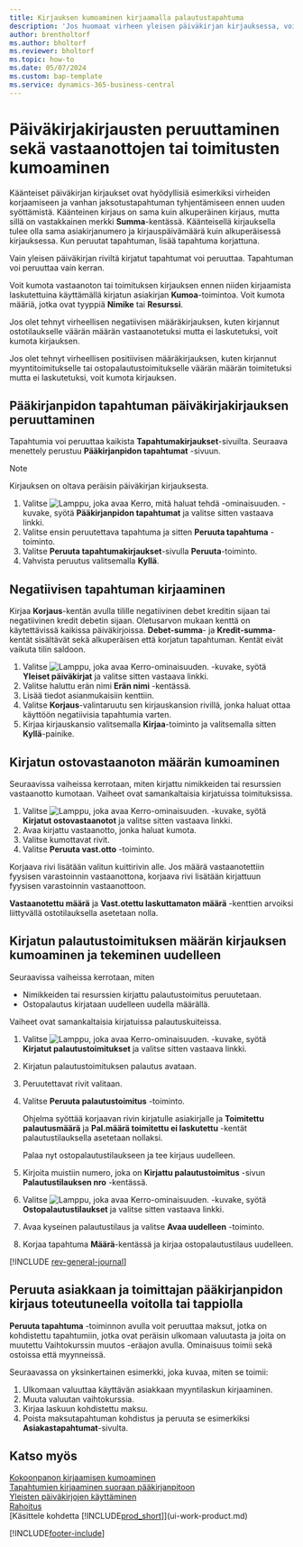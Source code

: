 ```yaml
---
title: Kirjauksen kumoaminen kirjaamalla palautustapahtuma
description: 'Jos huomaat virheen yleisen päiväkirjan kirjauksessa, voit käyttää Peruuta tapahtuma -toimintoa kumotaksesi kirjauksen ja luodaksesi oikean kirjausketjun.'
author: brentholtorf
ms.author: bholtorf
ms.reviewer: bholtorf
ms.topic: how-to
ms.date: 05/07/2024
ms.custom: bap-template
ms.service: dynamics-365-business-central
---
```

# <a name="reverse-journal-postings-and-undo-receiptsshipments"></a>Päiväkirjakirjausten peruuttaminen sekä vastaanottojen tai toimitusten kumoaminen

Käänteiset päiväkirjan kirjaukset ovat hyödyllisiä esimerkiksi virheiden korjaamiseen ja vanhan jaksotustapahtuman tyhjentämiseen ennen uuden syöttämistä. Käänteinen kirjaus on sama kuin alkuperäinen kirjaus, mutta sillä on vastakkainen merkki **Summa**-kentässä. Käänteisellä kirjauksella tulee olla sama asiakirjanumero ja kirjauspäivämäärä kuin alkuperäisessä kirjauksessa. Kun peruutat tapahtuman, lisää tapahtuma korjattuna.

Vain yleisen päiväkirjan riviltä kirjatut tapahtumat voi peruuttaa. Tapahtuman voi peruuttaa vain kerran.

Voit kumota vastaanoton tai toimituksen kirjauksen ennen niiden kirjaamista laskutettuina käyttämällä kirjatun asiakirjan **Kumoa**-toimintoa. Voit kumota määriä, jotka ovat tyyppiä **Nimike** tai **Resurssi**.

Jos olet tehnyt virheellisen negatiivisen määräkirjauksen, kuten kirjannut ostotilaukselle väärän määrän vastaanotetuksi mutta ei laskutetuksi, voit kumota kirjauksen.

Jos olet tehnyt virheellisen positiivisen määräkirjauksen, kuten kirjannut myyntitoimitukselle tai ostopalautustoimitukselle väärän määrän toimitetuksi mutta ei laskutetuksi, voit kumota kirjauksen.

## <a name="to-reverse-the-journal-posting-of-a-general-ledger-entry"></a>Pääkirjanpidon tapahtuman päiväkirjakirjauksen peruuttaminen

Tapahtumia voi peruuttaa kaikista **Tapahtumakirjaukset**-sivuilta. Seuraava menettely perustuu **Pääkirjanpidon tapahtumat** -sivuun.

> [!NOTE]
> Kirjauksen on oltava peräisin päiväkirjan kirjauksesta.

1. Valitse ![Lamppu, joka avaa Kerro, mitä haluat tehdä -ominaisuuden.](media/ui-search/search_small.png "Kerro, mitä haluat tehdä") -kuvake, syötä **Pääkirjanpidon tapahtumat** ja valitse sitten vastaava linkki.
2. Valitse ensin peruutettava tapahtuma ja sitten **Peruuta tapahtuma** -toiminto.
3. Valitse **Peruuta tapahtumakirjaukset**-sivulla **Peruuta**-toiminto.
4. Vahvista peruutus valitsemalla **Kyllä**.

## <a name="to-post-a-negative-entry"></a>Negatiivisen tapahtuman kirjaaminen

Kirjaa **Korjaus**-kentän avulla tilille negatiivinen debet kreditin sijaan tai negatiivinen kredit debetin sijaan. Oletusarvon mukaan kenttä on käytettävissä kaikissa päiväkirjoissa. **Debet-summa**- ja **Kredit-summa**-kentät sisältävät sekä alkuperäisen että korjatun tapahtuman. Kentät eivät vaikuta tilin saldoon.  

1. Valitse ![Lamppu, joka avaa Kerro-ominaisuuden.](media/ui-search/search_small.png "Kerro, mitä haluat tehdä") -kuvake, syötä **Yleiset päiväkirjat** ja valitse sitten vastaava linkki.  
2. Valitse haluttu erän nimi **Erän nimi** -kentässä.  
3. Lisää tiedot asianmukaisiin kenttiin.  
4. Valitse **Korjaus**-valintaruutu sen kirjauskansion rivillä, jonka haluat ottaa käyttöön negatiivisia tapahtumia varten.  
5. Kirjaa kirjauskansio valitsemalla **Kirjaa**-toiminto ja valitsemalla sitten **Kyllä**-painike.

## <a name="to-undo-a-quantity-on-a-posted-purchase-receipt"></a>Kirjatun ostovastaanoton määrän kumoaminen

Seuraavissa vaiheissa kerrotaan, miten kirjattu nimikkeiden tai resurssien vastaanotto kumotaan. Vaiheet ovat samankaltaisia kirjatuissa toimituksissa.

1. Valitse ![Lamppu, joka avaa Kerro-ominaisuuden.](media/ui-search/search_small.png "Kerro, mitä haluat tehdä") -kuvake, syötä **Kirjatut ostovastaanotot** ja valitse sitten vastaava linkki.  
2. Avaa kirjattu vastaanotto, jonka haluat kumota.  
3. Valitse kumottavat rivit.  
4. Valitse **Peruuta vast.otto** -toiminto.

Korjaava rivi lisätään valitun kuittirivin alle. Jos määrä vastaanotettiin fyysisen varastoinnin vastaanottona, korjaava rivi lisätään kirjattuun fyysisen varastoinnin vastaanottoon.  

**Vastaanotettu määrä** ja **Vast.otettu laskuttamaton määrä** -kenttien arvoiksi liittyvällä ostotilauksella asetetaan nolla.

## <a name="to-undo-and-then-redo-a-quantity-posting-on-a-posted-return-shipment"></a>Kirjatun palautustoimituksen määrän kirjauksen kumoaminen ja tekeminen uudelleen

Seuraavissa vaiheissa kerrotaan, miten

* Nimikkeiden tai resurssien kirjattu palautustoimitus peruutetaan.
* Ostopalautus kirjataan uudelleen uudella määrällä.

Vaiheet ovat samankaltaisia kirjatuissa palautuskuiteissa.

1. Valitse ![Lamppu, joka avaa Kerro-ominaisuuden.](media/ui-search/search_small.png "Kerro, mitä haluat tehdä") -kuvake, syötä **Kirjatut palautustoimitukset** ja valitse sitten vastaava linkki.  
2. Kirjatun palautustoimituksen palautus avataan.
3. Peruutettavat rivit valitaan.  

4. Valitse **Peruuta palautustoimitus** -toiminto.  

    Ohjelma syöttää korjaavan rivin kirjatulle asiakirjalle ja **Toimitettu palautusmäärä** ja **Pal.määrä toimitettu ei laskutettu** -kentät palautustilauksella asetetaan nollaksi.  

    Palaa nyt ostopalautustilaukseen ja tee kirjaus uudelleen.  

5. Kirjoita muistiin numero, joka on **Kirjattu palautustoimitus** -sivun **Palautustilauksen nro** -kentässä.  
6. Valitse ![Lamppu, joka avaa Kerro-ominaisuuden.](media/ui-search/search_small.png "Kerro, mitä haluat tehdä") -kuvake, syötä **Ostopalautustilaukset** ja valitse sitten vastaava linkki.  
7. Avaa kyseinen palautustilaus ja valitse **Avaa uudelleen** -toiminto.  
8. Korjaa tapahtuma **Määrä**-kentässä ja kirjaa ostopalautustilaus uudelleen.  

[!INCLUDE [rev-general-journal](includes/rev-general-journal.md)]

## <a name="reverse-a-customer-and-vendor-ledger-entry-with-a-realized-gain-or-loss-entry"></a>Peruuta asiakkaan ja toimittajan pääkirjanpidon kirjaus toteutuneella voitolla tai tappiolla

**Peruuta tapahtuma** -toiminnon avulla voit peruuttaa maksut, jotka on kohdistettu tapahtumiin, jotka ovat peräisin ulkomaan valuutasta ja joita on muutettu Vaihtokurssin muutos -eräajon avulla. Ominaisuus toimii sekä ostoissa että myynneissä.

Seuraavassa on yksinkertainen esimerkki, joka kuvaa, miten se toimii:

1. Ulkomaan valuuttaa käyttävän asiakkaan myyntilaskun kirjaaminen.
2. Muuta valuutan vaihtokurssia.
3. Kirjaa laskuun kohdistettu maksu.
4. Poista maksutapahtuman kohdistus ja peruuta se esimerkiksi **Asiakastapahtumat**-sivulta.

## <a name="see-also"></a>Katso myös

[Kokoonpanon kirjaamisen kumoaminen](assembly-how-to-undo-assembly-posting.md)  
[Tapahtumien kirjaaminen suoraan pääkirjanpitoon](finance-how-post-transactions-directly.md)  
[Yleisten päiväkirjojen käyttäminen](ui-work-general-journals.md)  
[Rahoitus](finance.md)  
[Käsittele kohdetta [!INCLUDE[prod_short](includes/prod_short.md)]](ui-work-product.md)  

[!INCLUDE[footer-include](includes/footer-banner.md)]
